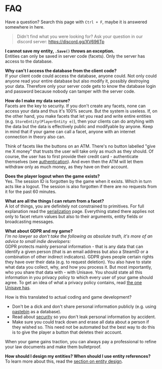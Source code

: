 # FAQ

Have a question? Search this page with `Ctrl + F`, maybe it is answered somewhere in here.

> Didn't find what you were looking for? Ask your question in our discord server: https://discord.gg/XV696Tp


**I cannot save my entity, `.Save()` throws an exception.**<br>
Entities can only be saved in server code (facets). Only the server has access to the database.

**Why can't I access the database from the client code?**<br>
If your client code could access the database, anyone could. Not only could anyone read your entire database but also modify it, possibly destroying your data. Therefore only your server code gets to know the database login and password because nobody can tamper with the server code.

**How do I make my data secure?**<br>
Facets are the key to security. If you don't create any facets, none can access your data and thus it's 100% secure. But the system is useless. If, on the other hand, you make facets that let you read and write entire entities (e.g. `StoreEntity(PlayerEntity e)`), then your clients can do antyhing with the data but the data is effectively public and modifyable by anyone. Keep in mind that if your game can call a facet, anyone with an internet connection in theory also can.

Think of facets like the buttons on an ATM. There's no button labelled "give me X money" that trusts the user will take only as much as they should. Of course, the user has to first provide their credit card - authenticate themselves (see [authentication](authentication)). And even then the ATM will let them withdraw only as much money, as they have on their account.

**Does the player logout when the game exists?**<br>
Yes. The session ID is forgotten by the game when it exists. Which in turn acts like a logout. The session is also forgotten if there are no requests from it for the past 60 minutes.

**What are all the things I can return from a facet?**<br>
A lot of things, you are definitely not constrained to primitives. For full explanation read the [serialization](serialization) page. Everything stated there applies not only to facet return values but also to their arguments, entity fields or broadcasting messages.

**What about GDPR and my game?**<br>
*I'm no lawyer so don't take the following as absolute truth, it's more of an advice to small indie developers:*<br>
GDPR protects mainly personal information - that is any data that can identify a given person (that is an email address but also a SteamID or a combination of other indirect indicators). GDPR gives people certain rights they have over their data (e.g. to request deletion). You also have to state what data you collect, why, and how you process it. But most importantly, who you share that data with - with Unisave. You should state all this information in you privacy policy to which every user of your game should agree. To get an idea of what a privacy policy contains, read [the one Unisave has](/legal/privacy-policy).

How is this translated to actual coding and game development?<br>

- Don't be a dick and don't share personal information publicly (e.g. using [pastebin](https://pastebin.com/) as a database).
- Read about [security](authentication#sensitive-data-leakage) so you don't leak personal information by accident. 
- Make sure you could track down and erase all data about a person if they wished so. This need not be automated but the best way to do this is to give the player a button that deletes their account.

When your game gains traction, you can always pay a professional to refine your law documents and make them bulletproof.

**How should I design my entities? When should I use entity references?**<br>
To learn more about this, read the [section on entity design](entities#designing-entities).
